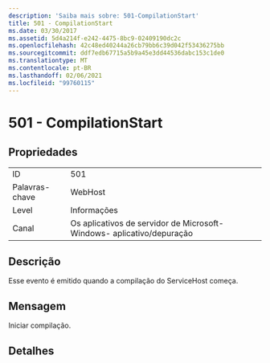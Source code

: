 ```yaml
---
description: 'Saiba mais sobre: 501-CompilationStart'
title: 501 - CompilationStart
ms.date: 03/30/2017
ms.assetid: 5d4a214f-e242-4475-8bc9-02409190dc2c
ms.openlocfilehash: 42c48ed40244a26cb79bb6c39d042f53436275bb
ms.sourcegitcommit: ddf7edb67715a5b9a45e3dd44536dabc153c1de0
ms.translationtype: MT
ms.contentlocale: pt-BR
ms.lasthandoff: 02/06/2021
ms.locfileid: "99760115"
---
```

# <a name="501---compilationstart"></a>501 - CompilationStart

## <a name="properties"></a>Propriedades  
  
|||  
|-|-|  
|ID|501|  
|Palavras-chave|WebHost|  
|Level|Informações|  
|Canal|Os aplicativos de servidor de Microsoft-Windows- aplicativo/depuração|  
  
## <a name="description"></a>Descrição  

 Esse evento é emitido quando a compilação do ServiceHost começa.  
  
## <a name="message"></a>Mensagem  

 Iniciar compilação.  
  
## <a name="details"></a>Detalhes
